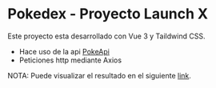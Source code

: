 # Pokedex - Proyecto Launch X

Este proyecto esta desarrollado con Vue 3 y Taildwind CSS.

- Hace uso de la api [PokeApi](https://pokeapi.co/)
- Peticiones http mediante Axios

NOTA: Puede visualizar el resultado en el siguiente [link](https://pokedex-garguiiot.netlify.app/).
